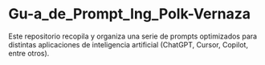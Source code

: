 # Gu-a_de_Prompt_Ing_Polk-Vernaza
Este repositorio recopila y organiza una serie de prompts optimizados para distintas aplicaciones de inteligencia artificial (ChatGPT, Cursor, Copilot, entre otros).
